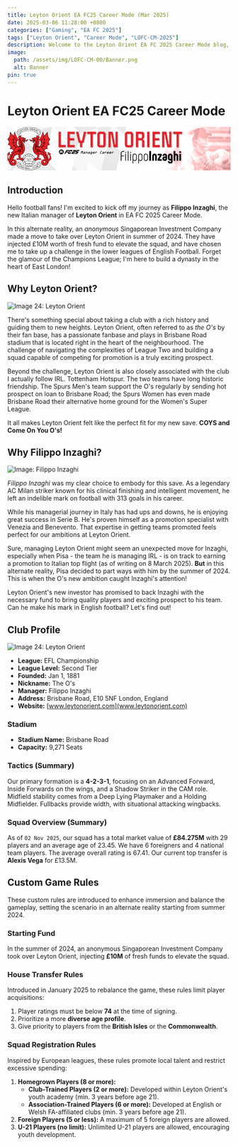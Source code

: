 ```yaml
---
title: Leyton Orient EA FC25 Career Mode (Mar 2025)
date: 2025-03-06 11:28:00 +0800
categories: ["Gaming", "EA FC 2025"]
tags: ["Leyton Orient", "Career Mode", "LOFC-CM-2025"]
description: Welcome to the Leyton Orient EA FC 2025 Career Mode blog, chronicling the journey of Filippo Inzaghi as he builds a dynasty in East London.
image:
  path: /assets/img/LOFC-CM-00/Banner.png
  alt: Banner
pin: true
---
```


# Leyton Orient EA FC25 Career Mode

![banner](/assets/img/LOFC-CM-CH00/Banner.png)

## Introduction

Hello football fans! I'm excited to kick off my journey as **Filippo Inzaghi**, the new Italian manager of **Leyton Orient** in EA FC 2025 Career Mode.

In this alternate reality, an *anonymous* Singaporean Investment Company made a move to take over Leyton Orient in summer of 2024. They have injected £10M worth of fresh fund to elevate the squad, and have chosen me to take up a challenge in the lower leagues of English Football. Forget the glamour of the Champions League; I'm here to build a dynasty in the heart of East London!

## Why Leyton Orient?

![Image 24: Leyton Orient](https://tmssl.akamaized.net//images/wappen/head/1150.png?lm=1485645647)

There's something special about taking a club with a rich history and guiding them to new heights. Leyton Orient, often referred to as *the O's* by their fan base, has a passionate fanbase and plays in Brisbane Road stadium that is located right in the heart of the neighbourhood. The challenge of navigating the complexities of League Two and building a squad capable of competing for promotion is a truly exciting prospect.

Beyond the challenge, Leyton Orient is also closely associated with the club I actually follow IRL. Tottenham Hotspur. The two teams have long historic friendship. The Spurs Men's team support the O's regularly by sending hot prospect on loan to Brisbane Road; the Spurs Women has even made Brisbane Road their alternative home ground for the Women's Super League.

It all makes Leyton Orient felt like the perfect fit for my new save. **COYS and Come On You O's!**

## Why Filippo Inzaghi?

![Image: Filippo Inzaghi](https://img.a.transfermarkt.technology/portrait/header/25149-1586856473.jpg?lm=1)

*Filippo Inzaghi* was my clear choice to embody for this save. As a legendary AC Milan striker known for his clinical finishing and intelligent movement, he left an indelible mark on football with 313 goals in his career.

While his managerial journey in Italy has had ups and downs, he is enjoying great success in Serie B. He's proven himself as a promotion specialist with Venezia and Benevento. That expertise in getting teams promoted feels perfect for our ambitions at Leyton Orient.

Sure, managing Leyton Orient might seem an unexpected move for Inzaghi, especially when Pisa - the team he is managing IRL - is on track to earning a promotion to Italian top flight (as of writing on 8 March 2025). **But** in this alternate reality, Pisa decided to part ways with him by the summer of 2024. This is when the O's new ambition caught Inzaghi's attention!

Leyton Orient's new investor has promised to back Inzaghi with the necessary fund to bring quality players and exciting prospect to his team. Can he make his mark in English football? Let's find out!

## Club Profile

![Image 24: Leyton Orient](https://tmssl.akamaized.net//images/wappen/head/1150.png?lm=1485645647)

*   **League:** EFL Championship
*   **League Level:** Second Tier
*   **Founded:** Jan 1, 1881
*   **Nickname:** The O's
*   **Manager:** Filippo Inzaghi
*   **Address:** Brisbane Road, E10 5NF London, England
*   **Website:** [www.leytonorient.com](www.leytonorient.com)

### Stadium

*   **Stadium Name:** Brisbane Road
*   **Capacity:** 9,271 Seats

### Tactics (Summary)

Our primary formation is a **4-2-3-1**, focusing on an Advanced Forward, Inside Forwards on the wings, and a Shadow Striker in the CAM role. Midfield stability comes from a Deep Lying Playmaker and a Holding Midfielder. Fullbacks provide width, with situational attacking wingbacks.

### Squad Overview (Summary)

As of `02 Nov 2025`, our squad has a total market value of **£84.275M** with 29 players and an average age of 23.45. We have 6 foreigners and 4 national team players. The average overall rating is 67.41. Our current top transfer is **Alexis Vega** for £13.5M.

## Custom Game Rules

These custom rules are introduced to enhance immersion and balance the gameplay, setting the scenario in an alternate reality starting from summer 2024.

### Starting Fund

In the summer of 2024, an anonymous Singaporean Investment Company took over Leyton Orient, injecting **£10M** of fresh funds to elevate the squad.

### House Transfer Rules

Introduced in January 2025 to rebalance the game, these rules limit player acquisitions:

1.  Player ratings must be below **74** at the time of signing.
2.  Prioritize a more **diverse age profile**.
3.  Give priority to players from the **British Isles** or the **Commonwealth**.

### Squad Registration Rules

Inspired by European leagues, these rules promote local talent and restrict excessive spending:

1.  **Homegrown Players (8 or more):**
    *   **Club-Trained Players (2 or more):** Developed within Leyton Orient's youth academy (min. 3 years before age 21).
    *   **Association-Trained Players (6 or more):** Developed at English or Welsh FA-affiliated clubs (min. 3 years before age 21).
2.  **Foreign Players (5 or less):** A maximum of 5 foreign players are allowed.
3.  **U-21 Players (no limit):** Unlimited U-21 players are allowed, encouraging youth development.
